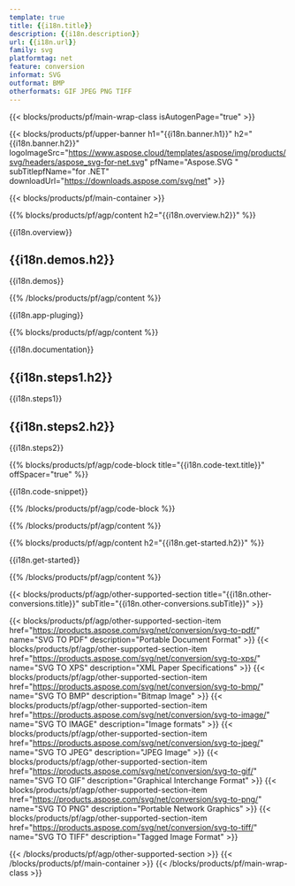 ```yaml
---
template: true
title: {{i18n.title}}
description: {{i18n.description}}
url: {{i18n.url}}
family: svg
platformtag: net
feature: conversion
informat: SVG
outformat: BMP
otherformats: GIF JPEG PNG TIFF 
---
```

<!-- template1.md -->

{{< blocks/products/pf/main-wrap-class isAutogenPage="true" >}}

{{< blocks/products/pf/upper-banner h1="{{i18n.banner.h1}}" h2="{{i18n.banner.h2}}" logoImageSrc="https://www.aspose.cloud/templates/aspose/img/products/svg/headers/aspose_svg-for-net.svg" pfName="Aspose.SVG " subTitlepfName="for .NET" downloadUrl="https://downloads.aspose.com/svg/net" >}}

{{< blocks/products/pf/main-container >}}

{{% blocks/products/pf/agp/content h2="{{i18n.overview.h2}}" %}}

{{i18n.overview}}
<br>

<h2>{{i18n.demos.h2}}</h2>

{{i18n.demos}}

{{% /blocks/products/pf/agp/content %}}

{{i18n.app-pluging}} 

{{% blocks/products/pf/agp/content %}}

{{i18n.documentation}}
<br>

<h2>{{i18n.steps1.h2}}</h2>

{{i18n.steps1}}
<br>

<h2>{{i18n.steps2.h2}}</h2>

{{i18n.steps2}}

{{% blocks/products/pf/agp/code-block title="{{i18n.code-text.title}}" offSpacer="true" %}}

{{i18n.code-snippet}} 

{{% /blocks/products/pf/agp/code-block %}}

{{% /blocks/products/pf/agp/content %}}

{{% blocks/products/pf/agp/content h2="{{i18n.get-started.h2}}" %}}

{{i18n.get-started}}

{{% /blocks/products/pf/agp/content %}}

{{< blocks/products/pf/agp/other-supported-section title="{{i18n.other-conversions.title}}" subTitle="{{i18n.other-conversions.subTitle}}" >}}

{{< blocks/products/pf/agp/other-supported-section-item href="https://products.aspose.com/svg/net/conversion/svg-to-pdf/" name="SVG TO PDF" description="Portable Document Format" >}}
{{< blocks/products/pf/agp/other-supported-section-item href="https://products.aspose.com/svg/net/conversion/svg-to-xps/" name="SVG TO XPS" description="XML Paper Specifications" >}}
{{< blocks/products/pf/agp/other-supported-section-item href="https://products.aspose.com/svg/net/conversion/svg-to-bmp/" name="SVG TO BMP" description="Bitmap Image" >}}
{{< blocks/products/pf/agp/other-supported-section-item href="https://products.aspose.com/svg/net/conversion/svg-to-image/" name="SVG TO IMAGE" description="Image formats" >}}
{{< blocks/products/pf/agp/other-supported-section-item href="https://products.aspose.com/svg/net/conversion/svg-to-jpeg/" name="SVG TO JPEG" description="JPEG Image" >}}
{{< blocks/products/pf/agp/other-supported-section-item href="https://products.aspose.com/svg/net/conversion/svg-to-gif/" name="SVG TO GIF" description="Graphical Interchange Format" >}}
{{< blocks/products/pf/agp/other-supported-section-item href="https://products.aspose.com/svg/net/conversion/svg-to-png/" name="SVG TO PNG" description="Portable Network Graphics" >}}
{{< blocks/products/pf/agp/other-supported-section-item href="https://products.aspose.com/svg/net/conversion/svg-to-tiff/" name="SVG TO TIFF" description="Tagged Image Format" >}}

{{< /blocks/products/pf/agp/other-supported-section >}}
{{< /blocks/products/pf/main-container >}}
{{< /blocks/products/pf/main-wrap-class >}}